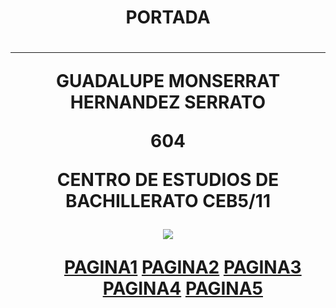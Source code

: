 <HTML>
<HEAD>
<TITLE>PAGINA WEB</TITLE>
</HEAD>
<BODY>
<CENTER><H1>PORTADA<H1>
<HR>
<P> GUADALUPE MONSERRAT HERNANDEZ SERRATO 
<P>604
<P>CENTRO DE ESTUDIOS DE BACHILLERATO CEB5/11

<P><IMG SRC ="https://encrypted-tbn0.gstatic.com/images?q=tbn:ANd9GcTJvXTV_RGtLKkZYQYkoIw1BuZAOL3FHGYSPw&s.jpg">
  <ul>
<a href="https://pilla73.github.io/pagina1/">PAGINA1</a>
<a href="https://pilla73.github.io/pagina2/">PAGINA2</a>
<a href="https://pilla73.github.io/pagina3/">PAGINA3</a>
<a href="https://pilla73.github.io/pagina4/">PAGINA4</a>
<a href="https://pilla73.github.io/pagina5/">PAGINA5</a>
</BODY>
</HTML>
